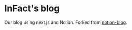 # InFact's blog

Our blog using next.js and Notion. Forked from [notion-blog](https://github.com/ijjk/notion-blog).
